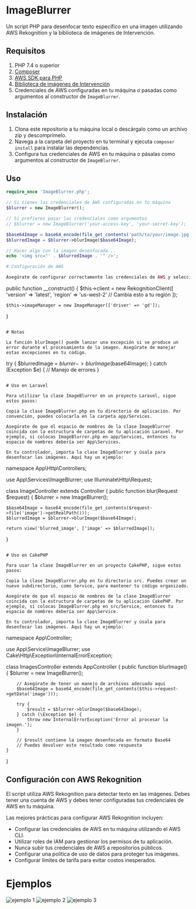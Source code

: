 # ImageBlurrer

Un script PHP para desenfocar texto específico en una imagen utilizando AWS Rekognition y la biblioteca de imágenes de Intervención.

## Requisitos

1. PHP 7.4 o superior
2. [Composer](https://getcomposer.org/)
3. [AWS SDK para PHP](https://aws.amazon.com/sdk-for-php/)
4. [Biblioteca de imágenes de Intervención](http://image.intervention.io/)
5. Credenciales de AWS configuradas en tu máquina o pasadas como argumentos al constructor de `ImageBlurrer`.

## Instalación

1. Clona este repositorio a tu máquina local o descárgalo como un archivo zip y descomprímelo.
2. Navega a la carpeta del proyecto en tu terminal y ejecuta `composer install` para instalar las dependencias.
3. Configura tus credenciales de AWS en tu máquina o pásalas como argumentos al constructor de `ImageBlurrer`.

## Uso

```php
require_once 'ImageBlurrer.php';

// Si tienes las credenciales de AWS configuradas en tu máquina
$blurrer = new ImageBlurrer();

// Si prefieres pasar las credenciales como argumentos
// $blurrer = new ImageBlurrer('your-access-key', 'your-secret-key');

$base64Image = base64_encode(file_get_contents('path/to/your/image.jpg'));
$blurredImage = $blurrer->blurImage($base64Image);

// Hacer algo con la imagen desenfocada...
echo '<img src="' . $blurredImage . '" />';

# Configuración de AWS

Asegúrate de configurar correctamente las credenciales de AWS y seleccionar la región correcta en el constructor de la clase ImageBlurrer. Debes tener permisos para usar el servicio AWS Rekognition.

```

public function \_\_construct()
{
$this->client = new RekognitionClient([
'version' => 'latest',
'region' => 'us-west-2' // Cambia esto a tu región
]);

    $this->imageManager = new ImageManager(['driver' => 'gd']);

}

```

# Notas

La función blurImage() puede lanzar una excepción si se produce un error durante el procesamiento de la imagen. Asegúrate de manejar estas excepciones en tu código.

```

try {
$blurredImage = $blurrer->blurImage($base64Image);
} catch (Exception $e) {
// Manejo de errores
}

```

# Uso en Laravel

Para utilizar la clase ImageBlurrer en un proyecto Laravel, sigue estos pasos:

Copia la clase ImageBlurrer.php en tu directorio de aplicación. Por convención, puedes colocarla en la carpeta app/Services.

Asegúrate de que el espacio de nombres de la clase ImageBlurrer coincida con la estructura de carpetas de tu aplicación Laravel. Por ejemplo, si colocas ImageBlurrer.php en app/Services, entonces tu espacio de nombres debería ser App\Services.

En tu controlador, importa la clase ImageBlurrer y úsala para desenfocar las imágenes. Aquí hay un ejemplo:

```

namespace App\Http\Controllers;

use App\Services\ImageBlurrer;
use Illuminate\Http\Request;

class ImageController extends Controller
{
public function blur(Request $request)
{
$blurrer = new ImageBlurrer();

    $base64Image = base64_encode(file_get_contents($request->file('image')->getRealPath()));
    $blurredImage = $blurrer->blurImage($base64Image);

    return view('blurred_image', ['image' => $blurredImage]);

}

```

# Uso en CakePHP

Para usar la clase ImageBlurrer en un proyecto CakePHP, sigue estos pasos:

Copia la clase ImageBlurrer.php en tu directorio src. Puedes crear un nuevo subdirectorio, como Service, para mantener tu código organizado.

Asegúrate de que el espacio de nombres de la clase ImageBlurrer coincida con la estructura de carpetas de tu aplicación CakePHP. Por ejemplo, si colocas ImageBlurrer.php en src/Service, entonces tu espacio de nombres debería ser App\Service.

En tu controlador, importa la clase ImageBlurrer y úsala para desenfocar las imágenes. Aquí hay un ejemplo:

```

namespace App\Controller;

use App\Service\ImageBlurrer;
use Cake\Http\Exception\InternalErrorException;

class ImagesController extends AppController
{
public function blurImage()
{
$blurrer = new ImageBlurrer();

        // Asegúrate de tener un manejo de archivos adecuado aquí
        $base64Image = base64_encode(file_get_contents($this->request->getData('image')));

        try {
            $result = $blurrer->blurImage($base64Image);
        } catch (\Exception $e) {
            throw new InternalErrorException('Error al procesar la imagen.');
        }

        // $result contiene la imagen desenfocada en formato Base64
        // Puedes devolver este resultado como respuesta
    }

}

## Configuración con AWS Rekognition

El script utiliza AWS Rekognition para detectar texto en las imágenes. Debes tener una cuenta de AWS y debes tener configuradas tus credenciales de AWS en tu máquina.

Las mejores prácticas para configurar AWS Rekognition incluyen:

- Configurar las credenciales de AWS en tu máquina utilizando el AWS CLI.
- Utilizar roles de IAM para gestionar los permisos de tu aplicación.
- Nunca subir tus credenciales de AWS a repositorios públicos.
- Configurar una política de uso de datos para proteger tus imágenes.
- Configurar límites de tarifa para evitar costos inesperados.

# Ejemplos

![ejemplo 1](https://raw.githubusercontent.com/asdrubalp9/imageblurrer/main/screenshot1.png?raw=true "1")
![ejemplo 2](https://raw.githubusercontent.com/asdrubalp9/imageblurrer/main/screenshot2.png?raw=true "2")
![ejemplo 3](https://raw.githubusercontent.com/asdrubalp9/imageblurrer/main/screenshot3.png?raw=true "3")
